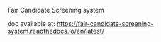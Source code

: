 Fair Candidate Screening system

doc available at: https://fair-candidate-screening-system.readthedocs.io/en/latest/
